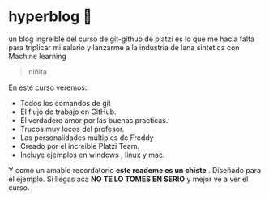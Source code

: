 # hyperblog 💚
un blog ingreible del curso de git-github de platzi
es lo que me hacia falta para triplicar mi salario y lanzarme a la industria de lana sintetica con Machine learning 
>niñita

En este curso veremos:
* Todos los comandos de git
* El flujo de trabajo en GitHub.
* El verdadero amor por las buenas practicas. 
* Trucos muy locos del profesor.
* Las personalidades múltiples de Freddy
* Creado por el increible Platzi Team.
* Incluye ejemplos en windows , linux y mac.


Y como un amable recordatorio **este reademe es un chiste** . Diseñado para el ejemplo. Si llegas aca **NO TE LO TOMES EN SERIO** y mejor ve a ver el curso. 
